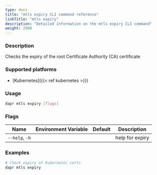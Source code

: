 ```yaml
---
type: docs
title: "mtls expiry CLI command reference"
linkTitle: "mtls expiry"
description: "Detailed information on the mtls expiry CLI command"
weight: 2000
---
```


### Description

Checks the expiry of the root Certificate Authority (CA) certificate

### Supported platforms

- [Kubernetes]({{< ref kubernetes >}})

### Usage

```bash
dapr mtls expiry [flags]
```

### Flags

| Name           | Environment Variable | Default | Description     |
| -------------- | -------------------- | ------- | --------------- |
| `--help`, `-h` |                      |         | help for expiry |

### Examples

```bash
# Check expiry of Kubernetes certs
dapr mtls expiry
```
